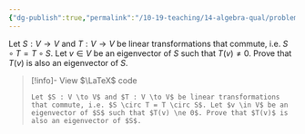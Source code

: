```yaml
---
{"dg-publish":true,"permalink":"/10-19-teaching/14-algebra-qual/problem-from-past-exams/linear-algebra/eigenvectors-of-commuting-linear-transformations/","tags":["linear_algebra"],"updated":"2025-03-17T07:38:41-07:00"}
---
```


Let $S : V \to V$ and $T : V \to V$ be linear transformations that commute, i.e. $S \circ T = T \circ S$. Let $v \in V$ be an eigenvector of $S$ such that $T(v) \ne 0$. Prove that $T(v)$ is also an eigenvector of $S$.

> [!info]- View $\LaTeX$ code
> ```
> Let $S : V \to V$ and $T : V \to V$ be linear transformations that commute, i.e. $S \circ T = T \circ S$. Let $v \in V$ be an eigenvector of $S$ such that $T(v) \ne 0$. Prove that $T(v)$ is also an eigenvector of $S$.
> ```